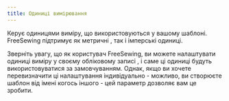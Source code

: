 ```yaml
---
title: Одиниці вимірювання
---
```


Керує одиницями виміру, що використовуються у вашому шаблоні. FreeSewing підтримує як метричні , так і імперські одиниці.

Зверніть увагу, що як користувач FreeSewing, ви можете налаштувати одиниці виміру у своєму обліковому записі , і саме ці одиниці будуть використовуватися за замовчуванням.  Однак, якщо ви хочете перевизначити ці налаштування індивідуально - можливо, ви створюєте шаблон від імені когось іншого - цей параметр дозволяє вам це зробити.


